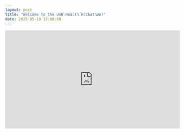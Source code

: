 ```yaml
---
layout: post
title: "Welcome to the UoB Health Hackathon!"
date: 2025-05-10 17:00:00
---
```


<iframe width="560" height="315" src="https://www.youtube.com/embed/qWcLIjLJoKc?si=in_4Wf0FUZG-FJIU" title="YouTube video player" frameborder="0" allow="accelerometer; autoplay; clipboard-write; encrypted-media; gyroscope; picture-in-picture; web-share" referrerpolicy="strict-origin-when-cross-origin" allowfullscreen></iframe>
